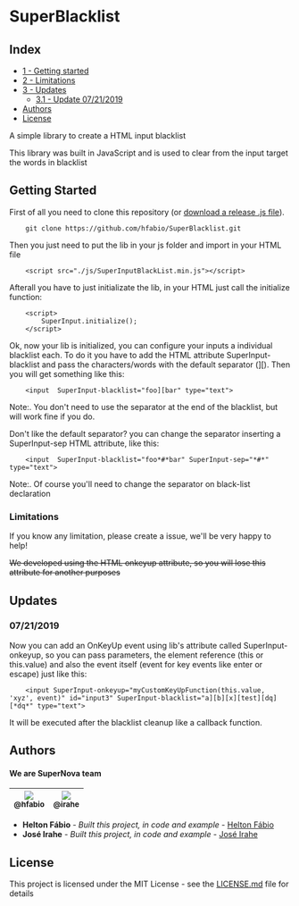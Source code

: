 # SuperBlacklist
## Index
 * [1 - Getting started](#getting-started)
 * [2 - Limitations](#limitations)
 * [3 - Updates](#updates)
   * [3.1 - Update 07/21/2019](#07212019)
 * [Authors](#authors)
 * [License](#license)

A simple library to create a HTML input blacklist

This library was built in JavaScript and is used to clear from the input target the words in blacklist

## Getting Started
First of all you need to clone this repository (or [download a release .js file](https://github.com/hfabio/SuperBlacklist/releases/download/v0.0.0.0.0.2/SuperBlacklist.rar)).

```
    git clone https://github.com/hfabio/SuperBlacklist.git
```
Then you just need to put the lib in your js folder and import in your HTML file

```
    <script src="./js/SuperInputBlackList.min.js"></script>
```
Afterall you have to just initializate the lib, in your HTML just call the initialize function:
```
    <script>
        SuperInput.initialize();
    </script>
```
Ok, now your lib is initialized, you can configure your inputs a individual blacklist each.
To do it you have to add the HTML attribute SuperInput-blacklist and pass the characters/words with the default separator (][).
Then you will get something like this:
```
    <input  SuperInput-blacklist="foo][bar" type="text">
```
Note:. You don't need to use the separator at the end of the blacklist, but will work fine if you do.

Don't like the default separator? you can change the separator inserting a SuperInput-sep HTML attribute, like this:
```
    <input  SuperInput-blacklist="foo*#*bar" SuperInput-sep="*#*" type="text">
```
Note:. Of course you'll need to change the separator on black-list declaration

### Limitations
If you know any limitation, please create a issue, we'll be very happy to help!

~~We developed using the HTML onkeyup attribute, so you will lose this attribute for another purposes~~

## Updates

### 07/21/2019
Now you can add an OnKeyUp event using lib's attribute called SuperInput-onkeyup, so you can pass parameters, the element reference (this or this.value) and also the event itself (event for key events like enter or escape) just like this:
```
    <input SuperInput-onkeyup="myCustomKeyUpFunction(this.value, 'xyz', event)" id="input3" SuperInput-blacklist="a][b][x][test][dq][*dq*" type="text">
```
It will be executed after the blacklist cleanup like a callback function.

## Authors
#### We are SuperNova team
 [<img src="https://avatars1.githubusercontent.com/u/15989467?s=180&v=4"><br><sub>@hfabio</sub>](https://github.com/hfabio) | [<img src="https://avatars0.githubusercontent.com/u/1203362?s=180&v=4"><br><sub>@irahe</sub>](https://github.com/Irahe) |
 | :---: | :---: |
* **Helton Fábio** - *Built this project, in code and example* - [Helton Fábio](https://github.com/hfabio/)
* **José Irahe** - *Built this project, in code and example* - [José Irahe](https://github.com/Irahe)

## License

This project is licensed under the MIT License - see the [LICENSE.md](LICENSE.md) file for details
